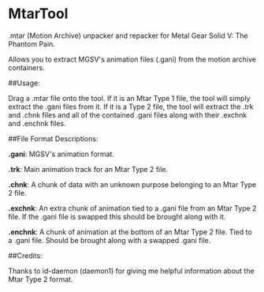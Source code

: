 # MtarTool
.mtar (Motion Archive) unpacker and repacker for Metal Gear Solid V: The Phantom Pain.

Allows you to extract MGSV's animation files (.gani) from the motion archive containers.

##Usage:

Drag a .mtar file onto the tool. If it is an Mtar Type 1 file, the tool will simply extract the .gani files from it. If it is a Type 2
file, the tool
will extract the .trk and .chnk files and all of the contained .gani files along with their .exchnk and .enchnk files.

##File Format Descriptions:

**.gani**: MGSV's animation format.

**.trk**: Main animation track for an Mtar Type 2 file.

**.chnk**: A chunk of data with an unknown purpose belonging to an Mtar Type 2 file.

**.exchnk**: An extra chunk of animation tied to a .gani file from an Mtar Type 2 file. If the .gani file is swapped this should be brought
along with it.

**.enchnk**: A chunk of animation at the bottom of an Mtar Type 2 file. Tied to a .gani file. Should be brought along with a swapped .gani
file.

##Credits:

Thanks to id-daemon (daemon1) for giving me helpful information about the Mtar Type 2 format.

